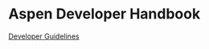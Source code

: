 # Aspen Developer Handbook

[Developer Guidelines](https://github.com/Aspen-Discovery/developer-handbook/blob/main/developer-guidelines.md)
